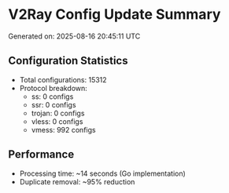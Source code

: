 # V2Ray Config Update Summary
Generated on: 2025-08-16 20:45:11 UTC

## Configuration Statistics
- Total configurations: 15312
- Protocol breakdown:
  - ss: 0 configs
  - ssr: 0 configs
  - trojan: 0 configs
  - vless: 0 configs
  - vmess: 992 configs

## Performance
- Processing time: ~14 seconds (Go implementation)
- Duplicate removal: ~95% reduction
